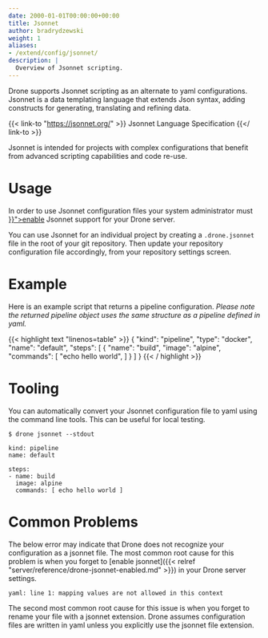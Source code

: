 ```yaml
---
date: 2000-01-01T00:00:00+00:00
title: Jsonnet
author: bradrydzewski
weight: 1
aliases:
- /extend/config/jsonnet/
description: |
  Overview of Jsonnet scripting.
---
```


Drone supports Jsonnet scripting as an alternate to yaml configurations. Jsonnet is a data templating language that extends Json syntax, adding constructs for generating, translating and refining data.

{{< link-to "https://jsonnet.org/" >}}
Jsonnet Language Specification
{{</ link-to >}}

Jsonnet is intended for projects with complex configurations that benefit from advanced scripting capabilities and code re-use.

# Usage

<div class="alert">
In order to use Jsonnet configuration files your system administrator must <a href="{{< relref "server/reference/drone-jsonnet-enabled.md" >}}">enable</a> Jsonnet support for your Drone server.
</div>

You can use Jsonnet for an individual project by creating a `.drone.jsonnet` file in the root of your git repository. Then update your repository configuration file accordingly, from your repository settings screen.
<!-- 
# Structure

The Jsonnet script returns one or many pipeline objects from the script's main method. The pipeline object uses the same structure as a yaml pipeline. In fact, under the covers, the returned object is converted directly to a yaml document.

Example Starlark script:

{{< highlight text "linenos=table" >}}
def main(ctx):
  return {
    "kind": "pipeline",
    "name": "build",
    "steps": [
      {
        "name": "build"
        "image": "alpine"
        "commands": [
            "echo hello world"
        ]
      }
    ]
  }
{{< / highlight >}}

Equivalent Yaml configuartion:

{{< highlight text "linenos=table" >}}
---
kind: pipeline
name: build

steps:
- name: build
  image: alpine
  commands:
  - echo hello world
{{< / highlight >}}
-->
# Example

Here is an example script that returns a pipeline configuration. _Please note the returned pipeline object uses the same structure as a pipeline defined in yaml._

{{< highlight text "linenos=table" >}}
{
    "kind": "pipeline",
    "type": "docker",
    "name": "default",
    "steps": [
        {
            "name": "build",
            "image": "alpine",
            "commands": [
                "echo hello world",
            ]
        }
    ]
}
{{< / highlight >}}

# Tooling

You can automatically convert your Jsonnet configuration file to yaml using the command line tools. This can be useful for local testing.

```
$ drone jsonnet --stdout

kind: pipeline
name: default

steps:
- name: build
  image: alpine
  commands: [ echo hello world ]
```

# Common Problems

The below error may indicate that Drone does not recognize your configuration as a jsonnet file.  The most common root cause for this problem is when you forget to [enable jsonnet]({{< relref "server/reference/drone-jsonnet-enabled.md" >}}) in your Drone server settings. 

```
yaml: line 1: mapping values are not allowed in this context
```

The second most common root cause for this issue is when you forget to rename your file with a jsonnet extension. Drone assumes configuration files are written in yaml unless you explicitly use the jsonnet file extension.
